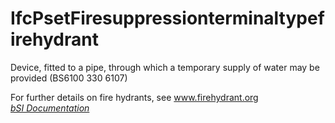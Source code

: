 IfcPsetFiresuppressionterminaltypefirehydrant
=============================================
Device, fitted to a pipe, through which a temporary supply of water may be
provided (BS6100 330 6107)  
  
For further details on fire hydrants, see www.firehydrant.org  
[ _bSI
Documentation_](https://standards.buildingsmart.org/IFC/DEV/IFC4_2/FINAL/HTML/schema/ifcplumbingfireprotectiondomain/pset/pset_firesuppressionterminaltypefirehydrant.htm)


